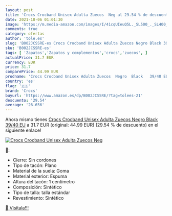 ```yaml
---
layout: post
title: 'Crocs Crocband Unisex Adulta Zuecos  Neg al 29.54 % de descuento'
date: 2021-10-06 01:01:30
image: 'https://m.media-amazon.com/images/I/41cqUIeuQ5L._SL500_._SL400_.jpg'
comments: true
category: ofertas
author: 'tole.es'
slug: 'B002JCSSRE-es Crocs Crocband Unisex Adulta Zuecos Negro Black 39/40 EU'
sku: 'B002JCSSRE-es'
tags: [ 'Zapatos','Zapatos y complementos','crocs','zuecos', ]
actualPrice: 31.7 EUR
currency: EUR
price: 31.7
comparePrice: 44.99 EUR
prodname: 'Crocs Crocband Unisex Adulta Zuecos  Negro  Black   39/40 EU'
country: 'es'
flag: '🇪🇸'
brand: 'Crocs'
buyurl: 'https://www.amazon.es/dp/B002JCSSRE/?tag=tolees-21'
descuento: '29.54'
average: '26.656'
---
```


Ahora mismo tienes [Crocs Crocband Unisex Adulta Zuecos  Negro  Black   39/40 EU](https://www.amazon.es/dp/B002JCSSRE/?tag=tolees-21) a 31.7 EUR (original: 44.99 EUR) (29.54 %  de descuento) en el siguiente enlace!

[![Crocs Crocband Unisex Adulta Zuecos  Neg](https://m.media-amazon.com/images/I/41cqUIeuQ5L._SL500_._SL400_.jpg)](https://www.amazon.es/dp/B002JCSSRE/?tag=tolees-21)

🔎:

- Cierre: Sin cordones
- Tipo de tacón: Plano
- Material de la suela: Goma
- Material exterior: Espuma
- Altura del tacón: 1 centímetro
- Composición: Sintético
- Tipo de talla: talla estándar
- Revestimiento: Sintético

[🛒 Visítala!!!](https://www.amazon.es/dp/B002JCSSRE/?tag=tolees-21)
